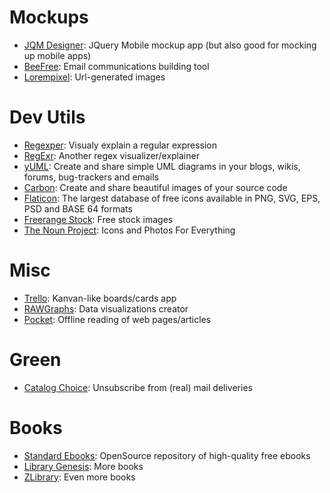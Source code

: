 # Mockups

- [JQM Designer](http://jqmdesigner.appspot.com): JQuery Mobile mockup app (but also good for mocking up mobile apps)
- [BeeFree](https://beefree.io): Email communications building tool
- [Lorempixel](http://lorempixel.com/): Url-generated images

# Dev Utils

- [Regexper](http://www.regexper.com): Visualy explain a regular expression
- [RegExr](http://regexr.com): Another regex visualizer/explainer
- [yUML](http://yuml.me): Create and share simple UML diagrams in your blogs, wikis, forums, bug-trackers and emails
- [Carbon](https://carbon.now.sh): Create and share beautiful images of your source code
- [Flaticon](https://www.flaticon.com/): The largest database of free icons available in PNG, SVG, EPS, PSD and BASE 64 formats
- [Freerange Stock](https://freerangestock.com/): Free stock images
- [The Noun Project](https://thenounproject.com): Icons and Photos For Everything

# Misc

- [Trello](https://trello.com): Kanvan-like boards/cards app
- [RAWGraphs](https://rawgraphs.io): Data visualizations creator
- [Pocket](https://getpocket.com): Offline reading of web pages/articles

# Green

- [Catalog Choice](https://nyc.catalogchoice.org): Unsubscribe from (real) mail deliveries

# Books

- [Standard Ebooks](https://standardebooks.org): OpenSource repository of high-quality free ebooks
- [Library Genesis](http://gen.lib.rus.ec): More books
- [ZLibrary](https://b-ok.cc): Even more books
